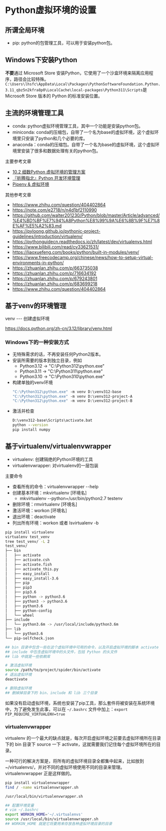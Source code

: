 # Python虚拟环境的设置

## 所谓全局环境

- pip: python的包管理工具，可以用于安装python包。

## Windows下安装Python

**不要**通过 Microsoft Store 安装Python，它使用了一个沙盒环境来隔离应用程序，路径会比较特殊。
`C:\Users\lhsfc\AppData\Local\Packages\PythonSoftwareFoundation.Python.3.11_qbz5n2kfra8p0\LocalCache\local-packages\Python311\Scripts`是 Microsoft Store 版本的 Python 的标准安装位置。
  
## 主流的环境管理工具

- conda: python虚拟环境管理工具，其中一个功能是安装python包。
- miniconda: conda的压缩包，自带了一个名为base的虚拟环境，这个虚拟环境里只安装了python和几个必要的库。
- anaconda：conda的压缩包。自带了一个名为base的虚拟环境，这个虚拟环境里安装了很多和数据处理有关的python包。

主要参考文章
- [10.2 细数Python 虚拟环境的管理方案](https://sspai.com/post/75978)
- [『折腾指北』Python 开发环境管理](https://sspai.com/post/82499)
- [Pipenv & 虚拟环境](https://pythonguidecn.readthedocs.io/zh/latest/dev/virtualenvs.html)


其他参考文章
- https://www.zhihu.com/question/404402864
- https://note.com/e2718/n/n4d1bf2110990
- https://github.com/walter201230/Python/blob/master/Article/advanced/%E4%BD%BF%E7%94%A8Python%E8%99%9A%E6%8B%9F%E7%8E%AF%E5%A2%83.md
- https://pyloong.github.io/pythonic-project-guidelines/introduction/virtualenv/
- https://pythonguidecn.readthedocs.io/zh/latest/dev/virtualenvs.html
- https://www.bilibili.com/read/cv33621531/
- https://liaoxuefeng.com/books/python/built-in-modules/venv/
- https://www.freecodecamp.org/chinese/news/how-to-setup-virtual-environments-in-python/
- https://zhuanlan.zhihu.com/p/663735038
- https://zhuanlan.zhihu.com/p/716634192
- https://zhuanlan.zhihu.com/p/679243801
- https://zhuanlan.zhihu.com/p/683699218
- https://www.zhihu.com/question/404402864

## 基于venv的环境管理

venv --- 创建虚拟环境

https://docs.python.org/zh-cn/3.12/library/venv.html

### Windows下的一种安装方式

- 无特殊需求的话，不再安装任何Python2版本。
- 安装所需要的版本到独立目录，例如
  - Python3.12 -> "C:\Python312\python.exe"
  - Python3.11 -> "C:\Python311\python.exe"
  - Python3.10 -> "C:\Python310\python.exe"
- 构建单独的venv环境
  ```cmd
  "C:\Python312\python.exe" -m venv D:\venv312-base
  "C:\Python312\python.exe" -m venv D:\venv312-project-A
  "C:\Python312\python.exe" -m venv D:\venv312-project-B
  ```
- 激活并检查
  ```cmd
  D:\venv312-base\Scripts\activate.bat
  python --version
  pip install numpy
  ```
## 基于virtualenv/virtualenvwrapper

- virtualenv: 创建隔绝的Python环境的工具
- virtualenvwrapper: 对virtualenv的一层包装

主要命令
- 查看所有的命令：virtualenvwrapper --help
- 创建基本环境：mkvirtualenv [环境名]
  - mkvirtualenv --python=/usr/bin/python2.7 testenv
- 删除环境：rmvirtualenv [环境名]
- 激活环境：workon [环境名]
- 退出环境：deactivate
- 列出所有环境：workon 或者 lsvirtualenv -b


```bash
pip install virtualenv
virtualenv test_venv
tree test_venv/ -L 2
test_venv/
├── bin
│   ├── activate
│   ├── activate.csh
│   ├── activate.fish
│   ├── activate_this.py
│   ├── easy_install
│   ├── easy_install-3.6
│   ├── pip
│   ├── pip3
│   ├── pip3.6
│   ├── python -> python3.6
│   ├── python3 -> python3.6
│   ├── python3.6
│   ├── python-config
│   └── wheel
├── include
│   └── python3.6m -> /usr/local/include/python3.6m
├── lib
│   └── python3.6
└── pip-selfcheck.json

## bin 目录中包含一些在这个虚拟环境中可用的命令，以及开启虚拟环境的脚本 activate
## include 中包含虚拟环境中的头文件，包括 Python 的头文件
## lib 中就是一些依赖库

# 激活虚拟环境
source /path/to/project/spider/bin/activate
# 退出虚拟环境
deactivate

# 删除虚拟环境
## 删掉掉目录下的 bin、include 和 lib 三个目录
```

如果没有启动虚拟环境，系统也安装了pip工具，那么套件将被安装在系统环境中，为了避免发生此事，可以在 `~/.bashrc` 文件中加上：`export PIP_REQUIRE_VIRTUALENV=true`

### virtualenvwrapper

virtualenv 的一个最大的缺点就是，每次开启虚拟环境之前要去虚拟环境所在目录下的 bin 目录下 source 一下 activate，这就需要我们记住每个虚拟环境所在的目录。

一种可行的解决方案是，将所有的虚拟环境目录全都集中起来，比如放到 ~/virtualenvs/，并对不同的虚拟环境使用不同的目录来管理。virtualenvwrapper 正是这样做的。

```bash
pip install virtualenvwrapper
find / -name virtualenvwrapper.sh

/usr/local/bin/virtualenvwrapper.sh

## 配置环境变量
# vim ~/.bashrc
export WORKON_HOME='~/.virtualenvs'
source /usr/local/bin/virtualenvwrapper.sh
## WORKON_HOME 就是它将要用来存放各种虚拟环境目录的目录

```
  